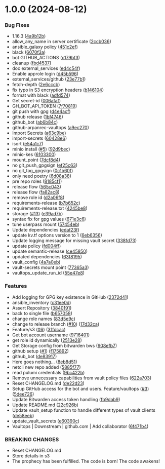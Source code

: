 # 1.0.0 (2024-08-12)


### Bug Fixes

* 1.16.3 ([4a9b12b](https://github.com/arpanrec/vaultops/commit/4a9b12b4c717f2d31d703fad68c06dcdf2a76a6c))
* allow_any_name in server certificate ([2ccb036](https://github.com/arpanrec/vaultops/commit/2ccb036cd0cae61dc1aafcc387f2c992d1b5a27b))
* ansible_galaxy policy ([451c2ef](https://github.com/arpanrec/vaultops/commit/451c2efbacae57eb6e2cafd5c318d9a888326e3e))
* black ([6070f3a](https://github.com/arpanrec/vaultops/commit/6070f3abd70ba700fb6449ba7d1e97d248902fcd))
* bot GITHUB_ACTIONS ([c179bf3](https://github.com/arpanrec/vaultops/commit/c179bf3c3a604be5b7e73839af694b52974ccc01))
* cleanup ([fbd4537](https://github.com/arpanrec/vaultops/commit/fbd45379bfc21029fa3766d2e3dacd3616707afd))
* doc external_services ([ed4c54f](https://github.com/arpanrec/vaultops/commit/ed4c54fcb10023ca750835b43b24aeb10acbae05))
* Enable approle login ([d45b596](https://github.com/arpanrec/vaultops/commit/d45b596eb6986b43d95b4e80bf471c06152d1668))
* external_services/github ([23e77b1](https://github.com/arpanrec/vaultops/commit/23e77b1291deb0f1f498ef98cb55bc287c2553f7))
* fetch-depth ([2e6cccb](https://github.com/arpanrec/vaultops/commit/2e6cccbf414c3e076f2f9cab3a26c924b3607d6a))
* fix typo in S3 encryption headers ([b146104](https://github.com/arpanrec/vaultops/commit/b146104298f92fd04f6207323e46fd4d4017fdd3))
* format with black ([adfd574](https://github.com/arpanrec/vaultops/commit/adfd574a0aba18e55b14347e29dd98335fc34f2d))
* Get secret-id ([006afaf](https://github.com/arpanrec/vaultops/commit/006afaf83ab4513db14d9bff7f9092232669c5b9))
* GH_BOT_API_TOKEN ([7f70819](https://github.com/arpanrec/vaultops/commit/7f70819e5510e4b5e3187aacea39797356fc735f))
* git push with gpg ([d4e4acf](https://github.com/arpanrec/vaultops/commit/d4e4acfa9bddfc6f30649f2c096cd1bc128644e4))
* github release ([1bf4746](https://github.com/arpanrec/vaultops/commit/1bf474638ef2a821865aa1cdcb398de3804b47a4))
* github_bot ([ab6b84c](https://github.com/arpanrec/vaultops/commit/ab6b84c39a74d6e3205980faf3c3f40a08070f23))
* github-arpanrec-vaultops ([a9ec270](https://github.com/arpanrec/vaultops/commit/a9ec2700bedb5b11ca5452b604ade6ce7cb0f449))
* Import Secrets ([a63c9be](https://github.com/arpanrec/vaultops/commit/a63c9bec08cd04b37cc64ff4d795ae9ed4cf6814))
* import-secrets ([60428e6](https://github.com/arpanrec/vaultops/commit/60428e6f6f2f0937497d65e8607296bed9c6060f))
* isort ([e54a1c7](https://github.com/arpanrec/vaultops/commit/e54a1c70911e29beb2d4abf0fed9bcf2595834f9))
* minio install ([#5](https://github.com/arpanrec/vaultops/issues/5)) ([92d9bec](https://github.com/arpanrec/vaultops/commit/92d9beccdb00994ef86feb56105f09fb440932ad))
* minio-kes ([6103300](https://github.com/arpanrec/vaultops/commit/610330018431ea9ab54e8ff0341bbfd61ab652df))
* mount_point ([7dcf8d4](https://github.com/arpanrec/vaultops/commit/7dcf8d4e19b0a316b0271fa85953ddc212bd1c5f))
* no git_push_gpgsign ([ef25c63](https://github.com/arpanrec/vaultops/commit/ef25c638974e9acff59b08ce9dca7fb5242a0c3c))
* no git_tag_gpgsign ([0c1b60f](https://github.com/arpanrec/vaultops/commit/0c1b60f0636e3a67b4cb95c5ee0d2bf61c2e79be))
* only need poetry ([6d08a38](https://github.com/arpanrec/vaultops/commit/6d08a383d5924b3cc9635da55cb5bdc81d70cf34))
* pre repo roles ([8185cf1](https://github.com/arpanrec/vaultops/commit/8185cf171a0ef4a15b40763baa0ae547f9a48992))
* release flow ([565c043](https://github.com/arpanrec/vaultops/commit/565c043750ec972a99c7a7146828edf45b1af2a8))
* release flow ([fa82ac8](https://github.com/arpanrec/vaultops/commit/fa82ac8ba7adf8376335edb2bc3f934c880bc463))
* remove role id ([d2a06f8](https://github.com/arpanrec/vaultops/commit/d2a06f8c40637bed4f75044600e190e35fce24ac))
* requirements-release ([b7b652c](https://github.com/arpanrec/vaultops/commit/b7b652c6d532985331fe8cb9d51ebb62ab34e200))
* requirements-release.txt ([4245be8](https://github.com/arpanrec/vaultops/commit/4245be80593cc5240dd90a019b036f0408b16810))
* storage ([#13](https://github.com/arpanrec/vaultops/issues/13)) ([e39ad7b](https://github.com/arpanrec/vaultops/commit/e39ad7b2b4777f61fe08c2d5dc8488a00b09a60b))
* syntax fix for gpg values ([671e3c6](https://github.com/arpanrec/vaultops/commit/671e3c6736142501df420fe420aac1e77f3817b7))
* tune userpass mount ([57454eb](https://github.com/arpanrec/vaultops/commit/57454ebfb1928259b7b3605c8ffe4c79b57664e7))
* Update dependencies ([edaf23f](https://github.com/arpanrec/vaultops/commit/edaf23f3417c23af30f795604e2ba9d95b2fbf55))
* update kv.tf options version to 1 ([6eb6356](https://github.com/arpanrec/vaultops/commit/6eb635620d28b856b703624668e77ab46aab4632))
* Update logging message for missing vault secret ([338fd73](https://github.com/arpanrec/vaultops/commit/338fd73ca50295601f5a1676de0d45ff9b3030b1))
* update policy ([fd004ff](https://github.com/arpanrec/vaultops/commit/fd004fffabfdb17698a775e3c8fc34454543cf27))
* update semantic-release ([ce45850](https://github.com/arpanrec/vaultops/commit/ce45850397c76ede4cf582fe87eba4c341fadeb6))
* updated dependencies ([63f8195](https://github.com/arpanrec/vaultops/commit/63f8195f65ee3247f4cb590e30c7c5202b306e03))
* vault_config ([4a7a0eb](https://github.com/arpanrec/vaultops/commit/4a7a0eb7c77516684ed0659f91f464d58d3b8400))
* vault-secrets mount point ([77365a3](https://github.com/arpanrec/vaultops/commit/77365a3747e31f4204e05393431299f552258487))
* vaultops_update_run_id ([55e47e8](https://github.com/arpanrec/vaultops/commit/55e47e8c83d5b588cb493063e600fe093817c2b7))


### Features

* Add logging for GPG key existence in GitHub ([2372d41](https://github.com/arpanrec/vaultops/commit/2372d41328d5f1d4bb73aad3fcba1af931368482))
* ansible_inventory ([c31ee0d](https://github.com/arpanrec/vaultops/commit/c31ee0db3c45fe89a49d0619d539fbf7d9442b22))
* Assert Repository ([3840191](https://github.com/arpanrec/vaultops/commit/3840191851316e127e3d94016e7ec50dbef5af1a))
* back to single file ([b657058](https://github.com/arpanrec/vaultops/commit/b6570581dfe42f2ce78e9667ce06e63de3a3f29c))
* change role names ([83d5e9c](https://github.com/arpanrec/vaultops/commit/83d5e9ce6ba6ca7dee845a2cd461c90e2c98b700))
* change to release branch ([#10](https://github.com/arpanrec/vaultops/issues/10)) ([17d32ca](https://github.com/arpanrec/vaultops/commit/17d32cad6dd6c451a164a96fc057ae698e123b99))
* Feature/s3 ([#6](https://github.com/arpanrec/vaultops/issues/6)) ([31fdcac](https://github.com/arpanrec/vaultops/commit/31fdcac99838ff43f698d1612736901a8a90c811))
* Get bot account username ([9716401](https://github.com/arpanrec/vaultops/commit/9716401c920fe82db7f9a258da01ba4d6b58c12b))
* get role id dynamically ([2513e28](https://github.com/arpanrec/vaultops/commit/2513e28de5a2f55eaf72af879bc5f6afa8aa62dd))
* Get Storage config from bitwarden bws ([908efb7](https://github.com/arpanrec/vaultops/commit/908efb7d4d99d4411e9f72e90e21fac0cd9fc0e9))
* github setup ([#1](https://github.com/arpanrec/vaultops/issues/1)) ([f175892](https://github.com/arpanrec/vaultops/commit/f1758925291d881541248b852c76c848ef9374cb))
* github_bot ([de83917](https://github.com/arpanrec/vaultops/commit/de83917a5c0e50eccb6c17e6355a50d3e93d0719))
* Here goes nothing... ([8eb8d51](https://github.com/arpanrec/vaultops/commit/8eb8d51e4b356023edc3dc2c9d8ae273daa5c178))
* netcli new repo added ([5885f77](https://github.com/arpanrec/vaultops/commit/5885f775fb6440344d38521fa9de98578d36b6f4))
* read pulumi credentials ([9bc422b](https://github.com/arpanrec/vaultops/commit/9bc422bc02952c4d34191e4d059936ad7b6c5811))
* Remove unnecessary capabilities from vault policy files ([622a703](https://github.com/arpanrec/vaultops/commit/622a70352de1253c0643f56ebd9dbd727ae1ee0c))
* Reset CHANGELOG.md ([de22d23](https://github.com/arpanrec/vaultops/commit/de22d2362810b189272c883c2464408685dc4281))
* Setup GitHub access for the bot and users. Feature/vaultops ([#3](https://github.com/arpanrec/vaultops/issues/3)) ([5dee726](https://github.com/arpanrec/vaultops/commit/5dee726a224c4cab0fcb477611f261f6220fab10))
* Update Bitwarden access token handling ([fb9dab9](https://github.com/arpanrec/vaultops/commit/fb9dab99d51ba2839bcfe2579357a51400495159))
* Update README.md ([22c926b](https://github.com/arpanrec/vaultops/commit/22c926b0e4a01df2e40b8b0b645f65698d31ebf9))
* Update vault_setup function to handle different types of vault clients ([de58eeb](https://github.com/arpanrec/vaultops/commit/de58eebdbbe863db6ba4d4d6fb5b788401269b7f))
* update_vault_secrets ([e60390c](https://github.com/arpanrec/vaultops/commit/e60390c0e872e8b1e5c1c02f3b9111bb4bd5df18))
* Vaultops | Downstream | github.com | Add collaborator ([6f471b4](https://github.com/arpanrec/vaultops/commit/6f471b4831e4689b6b568da698ca6296d38ef623))


### BREAKING CHANGES

* Reset CHANGELOG.md
* Store details in s3
* The prophecy has been fulfilled. The code is born! The code awakens!